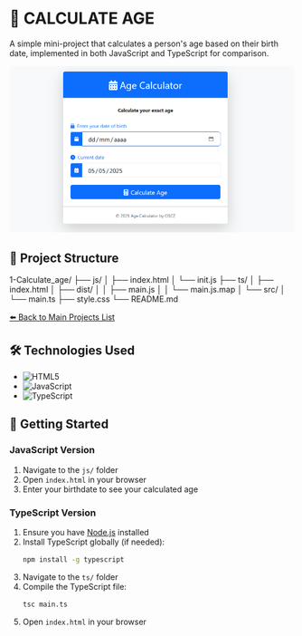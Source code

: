 # 🧮 CALCULATE AGE

A simple mini-project that calculates a person's age based on their birth date, implemented in both JavaScript and TypeScript for comparison.

![Demo Screenshot](./demo.png)

## 📁 Project Structure
1-Calculate_age/
├── js/
│ ├── index.html
│ └── init.js
├── ts/
│ ├── index.html
│ ├── dist/
│ │ ├── main.js
│ │ └── main.js.map
│ └── src/
│ └── main.ts
├── style.css
└── README.md

[⬅️ Back to Main Projects List](../README.md)

## 🛠 Technologies Used
- ![HTML5](https://img.shields.io/badge/-HTML5-E34F26?logo=html5&logoColor=white)
- ![JavaScript](https://img.shields.io/badge/-JavaScript-F7DF1E?logo=javascript&logoColor=black)
- ![TypeScript](https://img.shields.io/badge/-TypeScript-3178C6?logo=typescript&logoColor=white)

## 🚀 Getting Started

### JavaScript Version
1. Navigate to the `js/` folder
2. Open `index.html` in your browser
3. Enter your birthdate to see your calculated age

### TypeScript Version
1. Ensure you have [Node.js](https://nodejs.org/) installed
2. Install TypeScript globally (if needed):
   ```bash
   npm install -g typescript
   ```
3. Navigate to the `ts/` folder
4. Compile the TypeScript file:
   ```bash
   tsc main.ts
   ```
5. Open `index.html` in your browser
